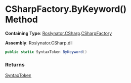 # CSharpFactory\.ByKeyword\(\) Method

**Containing Type**: [Roslynator.CSharp](../../README.md)\.[CSharpFactory](../README.md)

**Assembly**: Roslynator\.CSharp\.dll

```csharp
public static SyntaxToken ByKeyword()
```

### Returns

[SyntaxToken](https://docs.microsoft.com/en-us/dotnet/api/microsoft.codeanalysis.syntaxtoken)

